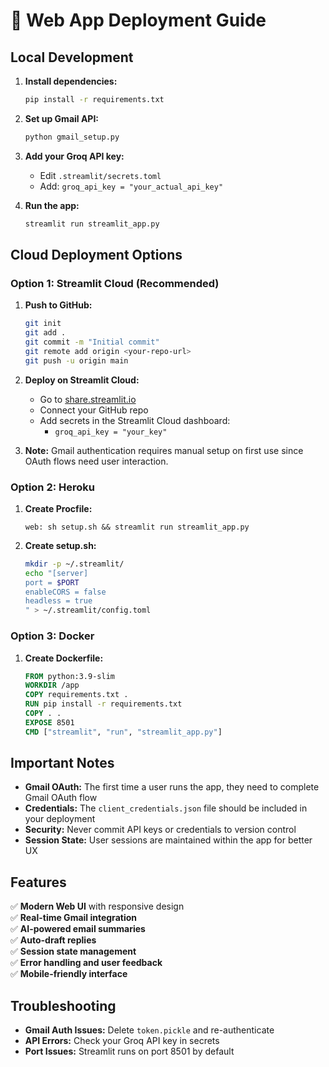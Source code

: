 # 🚀 Web App Deployment Guide

## Local Development

1. **Install dependencies:**
   ```bash
   pip install -r requirements.txt
   ```

2. **Set up Gmail API:**
   ```bash
   python gmail_setup.py
   ```

3. **Add your Groq API key:**
   - Edit `.streamlit/secrets.toml`
   - Add: `groq_api_key = "your_actual_api_key"`

4. **Run the app:**
   ```bash
   streamlit run streamlit_app.py
   ```

## Cloud Deployment Options

### Option 1: Streamlit Cloud (Recommended)

1. **Push to GitHub:**
   ```bash
   git init
   git add .
   git commit -m "Initial commit"
   git remote add origin <your-repo-url>
   git push -u origin main
   ```

2. **Deploy on Streamlit Cloud:**
   - Go to [share.streamlit.io](https://share.streamlit.io)
   - Connect your GitHub repo
   - Add secrets in the Streamlit Cloud dashboard:
     - `groq_api_key = "your_key"`

3. **Note:** Gmail authentication requires manual setup on first use since OAuth flows need user interaction.

### Option 2: Heroku

1. **Create Procfile:**
   ```
   web: sh setup.sh && streamlit run streamlit_app.py
   ```

2. **Create setup.sh:**
   ```bash
   mkdir -p ~/.streamlit/
   echo "[server]
   port = $PORT
   enableCORS = false
   headless = true
   " > ~/.streamlit/config.toml
   ```

### Option 3: Docker

1. **Create Dockerfile:**
   ```dockerfile
   FROM python:3.9-slim
   WORKDIR /app
   COPY requirements.txt .
   RUN pip install -r requirements.txt
   COPY . .
   EXPOSE 8501
   CMD ["streamlit", "run", "streamlit_app.py"]
   ```

## Important Notes

- **Gmail OAuth:** The first time a user runs the app, they need to complete Gmail OAuth flow
- **Credentials:** The `client_credentials.json` file should be included in your deployment
- **Security:** Never commit API keys or credentials to version control
- **Session State:** User sessions are maintained within the app for better UX

## Features

✅ **Modern Web UI** with responsive design  
✅ **Real-time Gmail integration**  
✅ **AI-powered email summaries**  
✅ **Auto-draft replies**  
✅ **Session state management**  
✅ **Error handling and user feedback**  
✅ **Mobile-friendly interface**  

## Troubleshooting

- **Gmail Auth Issues:** Delete `token.pickle` and re-authenticate
- **API Errors:** Check your Groq API key in secrets
- **Port Issues:** Streamlit runs on port 8501 by default
